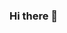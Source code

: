 ### Hi there 👋

<!--
**YaZOUU/YaZOUU** is a ✨ _special_ ✨ repository because its `README.md` (this file) appears on your GitHub profile.


Here are some ideas to get you started:

![coding](https://github.com/YaZOUU/YaZOUU/blob/main/coding.gif)
- 🔭 I’m currently working on ...
- 🌱 I’m currently learning ...
- 👯 I’m looking to collaborate on ...
- 🤔 I’m looking for help with ...
- 💬 Ask me about ...
- 📫 How to reach me: ...
- 😄 Pronouns: ...
- ⚡ Fun fact: ...
-->
